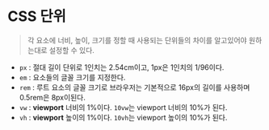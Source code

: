 # CSS 단위

> 각 요소에 너비, 높이, 크기를 정할 때 사용되는 단위들의 차이를 알고있어야 원하는대로 설정할 수 있다.



- `px` : 절대 길이 단위로 1인치는 2.54cm이고, 1px은 1인치의 1/96이다.
- `em` : 요소들의 글꼴 크기를 지정한다.
- `rem` : 루트 요소의 글꼴 크기로 브라우저는 기본적으로 16px의 길이를 사용하며 0.5rem은 8px이된다.
- `vw` : **viewport** 너비의 1%이다. `10vw`는 viewport 너비의 10%가 된다.
- `vh` : **viewport** 높이의 1%이다. `10vh`는 viewport 높이의 10%가 된다.